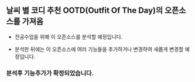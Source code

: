 ## 날씨 별 코디 추천 OOTD(Outfit Of The Day)의 오픈소스를 가져옴

- 전공수업을 위해 이 오픈소스를 분석할 예정입니다.

- 분석한 뒤에는 이 오픈소스에 여러 기능들을 추가하거나 변경하여 새롭게 변경할 예정입니다.

### 분석후 기능추가가 확정되었습니다.
